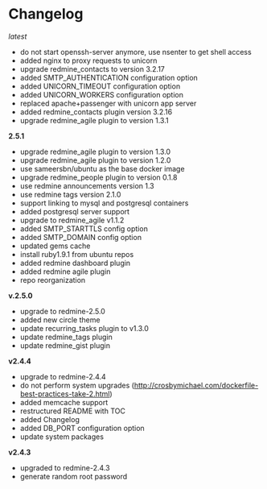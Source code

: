 # Changelog

*latest*
- do not start openssh-server anymore, use nsenter to get shell access
- added nginx to proxy requests to unicorn
- upgrade redmine_contacts to version 3.2.17
- added SMTP_AUTHENTICATION configuration option
- added UNICORN_TIMEOUT configuration option
- added UNICORN_WORKERS configuration option
- replaced apache+passenger with unicorn app server
- added redmine_contacts plugin version 3.2.16
- upgrade redmine_agile plugin to version 1.3.1

**2.5.1**
- upgrade redmine_agile plugin to version 1.3.0
- upgrade redmine_agile plugin to version 1.2.0
- use sameersbn/ubuntu as the base docker image
- upgrade redmine_people plugin to version 0.1.8
- use redmine announcements version 1.3
- use redmine tags version 2.1.0
- support linking to mysql and postgresql containers
- added postgresql server support
- upgrade to redmine_agile v1.1.2
- added SMTP_STARTTLS config option
- added SMTP_DOMAIN config option
- updated gems cache
- install ruby1.9.1 from ubuntu repos
- added redmine dashboard plugin
- added redmine agile plugin
- repo reorganization

**v.2.5.0**
- upgrade to redmine-2.5.0
- added new circle theme
- update recurring_tasks plugin to v1.3.0
- update redmine_tags plugin
- update redmine_gist plugin

**v2.4.4**
- upgrade to redmine-2.4.4
- do not perform system upgrades (http://crosbymichael.com/dockerfile-best-practices-take-2.html)
- added memcache support
- restructured README with TOC
- added Changelog
- added DB_PORT configuration option
- update system packages

**v2.4.3**
- upgraded to redmine-2.4.3
- generate random root password

